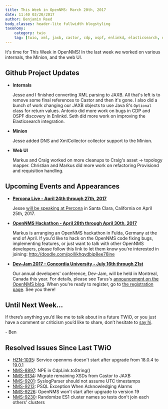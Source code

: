 ```yaml
---
title: This Week in OpenNMS: March 20th, 2017
date: 11:40 03/20/2017
author: Benjamin Reed
body_classes: header-lite fullwidth blogstyling
taxonomy:
    category: twio
    tag: [twio, xml, jaxb, castor, cdp, ospf, enlinkd, elasticsearch, dns, xmlcollector, minion, assets, topology, provisiond, requisitions, percona live, hackathon]
---
```


It's time for This Week in OpenNMS!  In the last week we worked on various internals, the Minion, and the web UI.

<!-- git log --all --no-merges --since='2017-03-13 00:00:00' --until='2017-03-20 00:00:00' --format='%Cblue%ai %Cgreen%aN %Cred%d %Creset%s %Cblue(%H)' | sort | less -R -->

## Github Project Updates

* __Internals__

  Jesse and I finished converting XML parsing to JAXB.  All that's left is to remove some final references to Castor and then it's gone.  I also did a bunch of work changing our JAXB objects to use Java 8's `Optional` class for return values.  Antonio did more work on bugs in CDP and OSPF discovery in Enlinkd.  Seth did more work on improving the Elasticsearch integration.

* __Minion__

  Jesse added DNS and XmlCollector collector support to the Minion.

* __Web UI__

  Markus and Craig worked on more cleanups to Craig's asset -> topology mapper.  Christian and Markus did more work on refactoring Provisiond and requisition handling.


## Upcoming Events and Appearances

* __[Percona Live - April 24th through 27th, 2017](https://www.percona.com/live/17/)__

  Jesse [will be speaking at Percona](https://www.percona.com/live/17/users/jesse-white) in Santa Clara, California on April 25th, 2017.

* __[OpenNMS Hackathon - April 28th through April 30th, 2017](http://doodle.com/poll/khqydbip8ee76ine)__

  Markus is arranging an OpenNMS hackathon in Fulda, Germany at the end of April.  If you'd like to hack on the OpenNMS code fixing bugs, implementing features, or just want to talk with other OpenNMS developers, please follow this link to let them know you're interested in joining: http://doodle.com/poll/khqydbip8ee76ine

* __[Dev-Jam 2017 - Concordia University - July 16th through 21st](http://www.opennms.com/opennms-dev-jam-registration)__

  Our annual developers' conference, Dev-Jam, will be held in Montreal, Canada this year.  For details, please see Tarus's [announcement on the OpenNMS blog](https://opennms.org/en/blog/2017-03-07-devjam-2017).  When you're ready to register, go to [the registration page](http://www.opennms.com/opennms-dev-jam-registration).  See you there!


## Until Next Week…

If there’s anything you’d like me to talk about in a future TWiO, or you just have a comment or criticism you’d like to share, don’t hesitate to [say hi](mailto:twio@opennms.org).

\- Ben

<!--
  https://github.com/OpenNMS/twio-fodder/blob/master/scripts/twio-issues-list.pl
-->

## Resolved Issues Since Last TWiO

* [HZN-1035](https://issues.opennms.org/browse/HZN-1035): Service opennms doesn't start after upgrade from 18.0.4 to 19.0.1
* [NMS-8897](https://issues.opennms.org/browse/NMS-8897): NPE in CdpLink.toString()
* [NMS-9134](https://issues.opennms.org/browse/NMS-9134): Migrate remaining XSDs from Castor to JAXB
* [NMS-9201](https://issues.opennms.org/browse/NMS-9201): SyslogParser should not assume UTC timestamps
* [NMS-9213](https://issues.opennms.org/browse/NMS-9213): PSQL Exception When Acknowledging Alarms
* [NMS-9226](https://issues.opennms.org/browse/NMS-9226): OpenNMS won't start after upgrade to version 19
* [NMS-9230](https://issues.opennms.org/browse/NMS-9230): Randomize ES1 cluster names so tests don't join each others' clusters